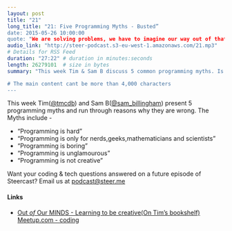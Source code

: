 ```yaml
---
layout: post
title: "21"
long_title: "21: Five Programming Myths - Busted”
date: 2015-05-26 10:00:00
quote: "We are solving problems, we have to imagine our way out of that problem. That’s creative."
audio_link: "http://steer-podcast.s3-eu-west-1.amazonaws.com/21.mp3"
# Details for RSS Feed
duration: "27:22" # duration in minutes:seconds
length: 26279101  # size in bytes
summary: "This week Tim & Sam B discuss 5 common programming myths. Is programming hard? Is programming creative?” # Short description of the episode

# The main content cant be more than 4,000 characters
---
```


This week Tim([@tmcdb](https://twitter.com/tmcdb)) and Sam B([@sam_billingham](https://twitter.com/sam_billingham)) present 5 programming myths and run through reasons why they are wrong. The Myths include -
- “Programming is hard”
- “Programming is only for nerds,geeks,mathematicians and scientists”
- “Programming is boring”
- “Programming is unglamourous”
- “Programming is not creative”

Want your coding & tech questions answered on a future episode of Steercast? Email us at [podcast@steer.me](mailto:podcast@steer.me)

#### Links
- [Out _of_ Our MINDS - Learning to be creative(On Tim’s bookshelf)](http://sirkenrobinson.com/read/)
[Meetup.com - coding](http://www.meetup.com/find/?allMeetups=false&keywords=coding&radius=Infinity&userFreeform=London%2C+United+Kingdom&mcName=London%2C+GB&lat=51.525406&lon=-0.10800171&sort=default)
